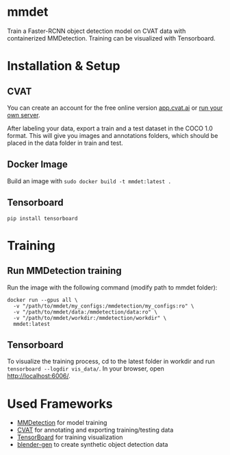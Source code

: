 # mmdet
Train a Faster-RCNN object detection model on CVAT data with containerized MMDetection. Training can be visualized with Tensorboard.

# Installation & Setup
## CVAT
You can create an account for the free online version [app.cvat.ai](https://app.cvat.ai/) or [run your own server](https://opencv.github.io/cvat/docs/administration/basics/installation/).

After labeling your data, export a train and a test dataset in the COCO 1.0 format. 
This will give you images and annotations folders, which should be placed in the data folder in train and test.

## Docker Image
Build an image with `sudo docker build -t mmdet:latest .`

## Tensorboard
`pip install tensorboard`

# Training
## Run MMDetection training
Run the image with the following command (modify path to mmdet folder):
```
docker run --gpus all \
  -v "/path/to/mmdet/my_configs:/mmdetection/my_configs:ro" \
  -v "/path/to/mmdet/data:/mmdetection/data:ro" \
  -v "/path/to/mmdet/workdir:/mmdetection/workdir" \
  mmdet:latest
```

## Tensorboard
To visualize the training process, cd to the latest folder in workdir and run `tensorboard --logdir vis_data/`.
In your browser, open [http://localhost:6006/](http://localhost:6006/).

# Used Frameworks
- [MMDetection](https://github.com/open-mmlab/mmdetection) for model training
- [CVAT](https://github.com/opencv/cvat) for annotating and exporting training/testing data
- [TensorBoard](https://www.tensorflow.org/tensorboard) for training visualization
- [blender-gen](https://github.com/ignc-research/blender-gen) to create synthetic object detection data
